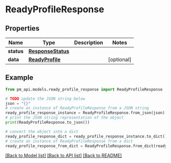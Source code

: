 # ReadyProfileResponse


## Properties

Name | Type | Description | Notes
------------ | ------------- | ------------- | -------------
**status** | [**ResponseStatus**](ResponseStatus.md) |  | 
**data** | [**ReadyProfile**](ReadyProfile.md) |  | [optional] 

## Example

```python
from pm_api.models.ready_profile_response import ReadyProfileResponse

# TODO update the JSON string below
json = "{}"
# create an instance of ReadyProfileResponse from a JSON string
ready_profile_response_instance = ReadyProfileResponse.from_json(json)
# print the JSON string representation of the object
print(ReadyProfileResponse.to_json())

# convert the object into a dict
ready_profile_response_dict = ready_profile_response_instance.to_dict()
# create an instance of ReadyProfileResponse from a dict
ready_profile_response_from_dict = ReadyProfileResponse.from_dict(ready_profile_response_dict)
```
[[Back to Model list]](../README.md#documentation-for-models) [[Back to API list]](../README.md#documentation-for-api-endpoints) [[Back to README]](../README.md)


